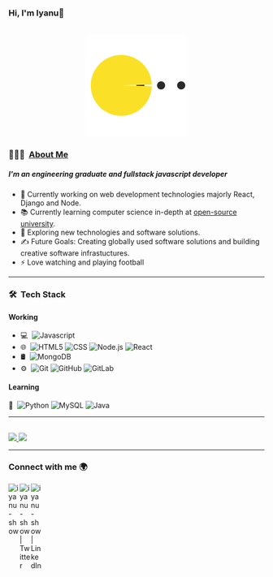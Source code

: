### Hi, I'm Iyanu👋 
<div align="center">
	<br>
	<img src="https://raw.githubusercontent.com/Aniket965/Aniket965/master/pacman.svg?sanitize=true" width="200" height="200">
</div>

### 👨🏻‍💻 &nbsp;[About Me][website]
##### I'm an engineering graduate and fullstack javascript developer  
- 💼 Currently working on web development technologies majorly React, Django and Node.
- 📚 Currently learning computer science in-depth at [open-source university](https://github.com/ForrestKnight/open-source-cs).
- 🤔 Exploring new technologies and software solutions.
- ✍️ Future Goals: Creating globally used software solutions and building creative software infrastuctures.
- ⚡ Love watching and playing football


---
### 🛠 &nbsp;Tech Stack</h3>
#### Working
- 💻&nbsp; 
  ![Javascript](https://img.shields.io/badge/-JavaScript-333333?style=flat&logo=javascript)
- 🌐&nbsp; 
  ![HTML5](https://img.shields.io/badge/-HTML5-333333?style=flat&logo=HTML5)
  ![CSS](https://img.shields.io/badge/-CSS-333333?style=flat&logo=CSS3&logoColor=1572B6)
  ![Node.js](https://img.shields.io/badge/-Node.js-333333?style=flat&logo=node.js)
  ![React](https://img.shields.io/badge/-React-333333?style=flat&logo=react)
- 🛢&nbsp; 
  ![MongoDB](https://img.shields.io/badge/-MongoDB-333333?style=flat&logo=mongodb)
- ⚙️&nbsp; 
  ![Git](https://img.shields.io/badge/-Git-333333?style=flat&logo=git)
  ![GitHub](https://img.shields.io/badge/-GitHub-333333?style=flat&logo=github)
  ![GitLab](https://img.shields.io/badge/-GitLab-333333?style=flat&logo=gitlab)

#### Learning
🌱&nbsp; 
![Python](https://img.shields.io/badge/-Python-333333?style=flat&logo=python)
![MySQL](https://img.shields.io/badge/-MySQL-333333?style=flat&logo=mysql)
![Java](https://img.shields.io/badge/-Java-333333?style=flat&logo=Java&logoColor=007396)

---
<br>
<a href="https://github.com/iyanushow">
  <img height="180em" src="https://github-readme-stats.vercel.app/api?username=iyanushow&show_icons=true&hide_border=true" />
  <img height="180em" src="https://github-readme-stats.vercel.app/api/top-langs/?username=iyanushow&show_icons=true&hide_border=true&layout=compact" />
</a>

---

### Connect with me 🌍
[<img align="left" alt="iyanu-show" width="22px" src="https://cdn.jsdelivr.net/npm/simple-icons@v5/icons/react.svg" />][website]
[<img align="left" alt="iyanu-show | Twitter" width="22px" src="https://cdn.jsdelivr.net/npm/simple-icons@v5/icons/twitter.svg" />][twitter]
[<img align="left" alt="iyanu-show | LinkedIn" width="22px"  src="https://cdn.jsdelivr.net/npm/simple-icons@v5/icons/linkedin.svg" />][linkedin]


<br/>

[website]: https://iyanushowportfolio.netlify.app/
[twitter]: https://twitter.com/the_iyanu
[linkedin]: https://www.linkedin.com/in/iyanuoluwa-sowande-0522/
